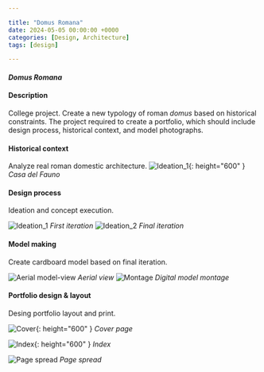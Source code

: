 ```yaml
---

title: "Domus Romana"
date: 2024-05-05 00:00:00 +0000
categories: [Design, Architecture]
tags: [design]

---
```


#### *Domus Romana*

#### Description

College project. Create a new typology of roman *domus* based on historical constraints. The project required to create a portfolio, which should include design process, historical context, and model photographs. 

#### Historical context

Analyze real roman domestic architecture.
![Ideation_1](../assets/img/domus/domus_2.jpg){: height="600" }
 _Casa del Fauno_

#### Design process

Ideation and concept execution. 

![Ideation_1](../assets/img/domus/domus_0.jpg)
_First iteration_
![Ideation_2](../assets/img/domus/domus_1.jpg)
_Final iteration_

#### Model making 
Create cardboard model based on final iteration. 

![Aerial model-view](../assets/img/domus/caderno21.jpg)
_Aerial view_
![Montage](../assets/img/domus/caderno24.jpg)
_Digital model montage_

#### Portfolio design & layout

Desing portfolio layout and print.

![Cover](../assets/img/domus/caderno.jpg){: height="600" }
_Cover page_

![Index](../assets/img/domus/caderno3.jpg){: height="600" }
_Index_

![Page spread](../assets/img/domus/caderno_final.jpg)
_Page spread_